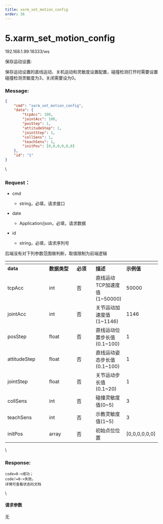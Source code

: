 ```yaml
---
title: xarm_set_motion_config
order: 36
---
```

# 5.xarm\_set\_motion\_config



192.168.1.99:18333/ws



保存运动设置:

保存运动设置的直线运动、关机运动和灵敏度设置配置，碰撞检测打开时需要设置碰撞检测灵敏度为3，关闭需要设为0。



### Message:  



```json
{
    "cmd": "xarm_set_motion_config",
    "data": {
        "tcpAcc": 100,
        "jointAcc": 100,
        "posStep": 1,
        "attitudeStep": 1,
        "jointStep": 1,
        "collSens": 1,
        "teachSens": 1,
        "initPos": [0,0,0,0,0,0]
    },
    "id": "1"
}
```



\





### Request：    



* cmd

  * string，必填，请求接口

* date

  * Application/json，必填，请求数据

* id

  * string，必填，请求序列号



后端没有对下列参数范围做判断，取值限制为前端逻辑



<table data-header-hidden><thead><tr><th width="149"></th><th width="108"></th><th width="75"></th><th></th><th></th></tr></thead><tbody><tr><td><strong>data</strong></td><td><strong>数据类型</strong></td><td><strong>必须</strong></td><td><strong>描述</strong></td><td><strong>示例值</strong></td></tr><tr><td>tcpAcc</td><td>int</td><td>否</td><td>直线运动TCP加速度值(1~50000)</td><td>50000</td></tr><tr><td>jointAcc</td><td>int</td><td>否</td><td>关节运动加速度值(1~1146)</td><td>1146</td></tr><tr><td>posStep</td><td>float</td><td>否</td><td>直线运动位置步长值(0.1~100)</td><td>1</td></tr><tr><td>attitudeStep</td><td>float</td><td>否</td><td>直线运动姿态步长值(0.1~100)</td><td>1</td></tr><tr><td>jointStep</td><td>float</td><td>否</td><td>关节运动步长值(0.1~20)</td><td>1</td></tr><tr><td>collSens</td><td>int</td><td>否</td><td>碰撞灵敏度值(0~5)</td><td>3</td></tr><tr><td>teachSens</td><td>int</td><td>否</td><td>示教灵敏度值(1~5)</td><td>3</td></tr><tr><td>initPos</td><td>array</td><td>否</td><td>初始点位位置</td><td>[0,0,0,0,0,0]</td></tr></tbody></table>



\





### Response:     



```
code=0->成功；
code!=0->失败。
详情可查看状态码文档
```



\





#### 请求参数



无
